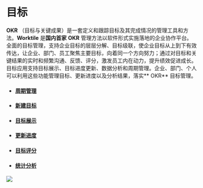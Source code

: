 # 目标

**OKR** （目标与关键成果）是一套定义和跟踪目标及其完成情况的管理工具和方法。**Worktile** 是**国内首家** **OKR** 管理方法以软件形式实施落地的企业协作平台。全面的目标管理，支持企业目标的层层分解、目标级联，使企业目标从上到下有效传达，让企业、部门、员工聚焦主要目标，向着同一个方向努力；通过对目标和关键结果的实时和频繁沟通、反馈、评分，激发员工内在动力，提升绩效促进成长。目标应用支持目标展示、目标进度更新、数据分析和周期管理。企业、部门、个人可以利用这些功能管理目标、更新进度以及分析结果，落实** OKR** 目标管理。

* #### [周期管理](/yong-hu-zhi-nan/yong-hu-shou-ce/mu-biao/zhou-qi-guan-li.md)
* #### [新建目标](/yong-hu-zhi-nan/yong-hu-shou-ce/mu-biao/xin-jian-mu-biao.md)
* #### [目标展示](/yong-hu-zhi-nan/yong-hu-shou-ce/mu-biao/mu-biao-zhan-shi.md)
* #### [更新进度](/yong-hu-zhi-nan/yong-hu-shou-ce/mu-biao/geng-xin-jin-du.md)
* #### [目标评分](/yong-hu-zhi-nan/yong-hu-shou-ce/mu-biao/mu-biao-ping-fen.md)
* #### [统计分析](/yong-hu-zhi-nan/yong-hu-shou-ce/mu-biao/tong-ji-fen-xi.md)

![](/assets/12目标.png)



